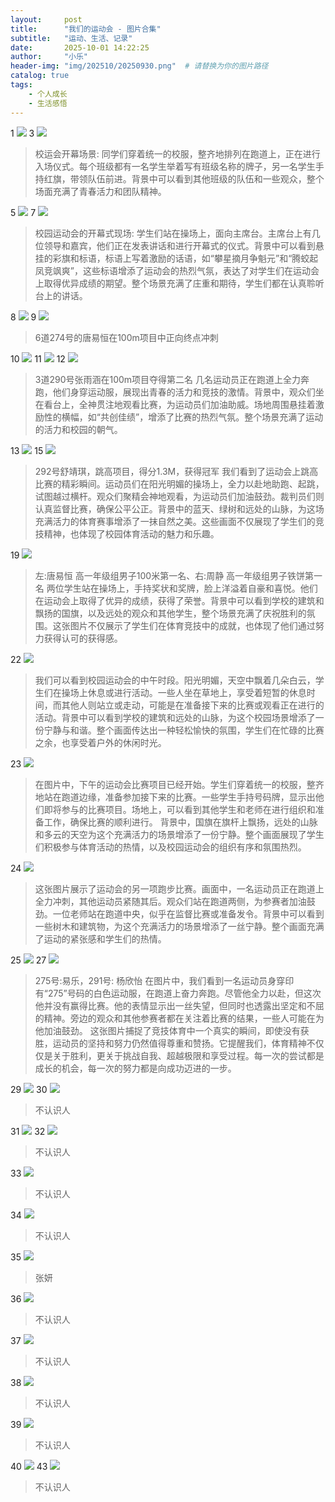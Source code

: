 ```yaml
---
layout:     post
title:      "我们的运动会 - 图片合集"
subtitle:   "运动、生活、记录"
date:       2025-10-01 14:22:25
author:     "小乐"
header-img: "img/202510/20250930.png"  # 请替换为你的图片路径
catalog: true
tags:
    - 个人成长
    - 生活感悟
---
```


1 ![](http://mtcxlg6x.cn-nb1.rainapp.top/img1.jpg)
3 ![](http://mtcxlg6x.cn-nb1.rainapp.top/img3.jpg)

> 校运会开幕场景: 同学们穿着统一的校服，整齐地排列在跑道上，正在进行入场仪式。每个班级都有一名学生举着写有班级名称的牌子，另一名学生手持红旗，带领队伍前进。背景中可以看到其他班级的队伍和一些观众，整个场面充满了青春活力和团队精神。

5 ![](http://mtcxlg6x.cn-nb1.rainapp.top/img5.jpg)
7 ![](http://mtcxlg6x.cn-nb1.rainapp.top/img7.jpg)

> 校园运动会的开幕式现场: 学生们站在操场上，面向主席台。主席台上有几位领导和嘉宾，他们正在发表讲话和进行开幕式的仪式。背景中可以看到悬挂的彩旗和标语，标语上写着激励的话语，如“攀星摘月争魁元”和“腾蛟起凤竞飒爽”，这些标语增添了运动会的热烈气氛，表达了对学生们在运动会上取得优异成绩的期望。整个场景充满了庄重和期待，学生们都在认真聆听台上的讲话。

8 ![](http://mtcxlg6x.cn-nb1.rainapp.top/img8.jpg)
9 ![](http://mtcxlg6x.cn-nb1.rainapp.top/img9.jpg)

> 6道274号的唐易恒在100m项目中正向终点冲刺

10 ![](http://mtcxlg6x.cn-nb1.rainapp.top/img10.jpg)
11 ![](http://mtcxlg6x.cn-nb1.rainapp.top/img11.jpg)
12 ![](http://mtcxlg6x.cn-nb1.rainapp.top/img12.jpg)

> 3道290号张雨涵在100m项目夺得第二名
> 几名运动员正在跑道上全力奔跑，他们身穿运动服，展现出青春的活力和竞技的激情。背景中，观众们坐在看台上，全神贯注地观看比赛，为运动员们加油助威。场地周围悬挂着激励性的横幅，如“共创佳绩”，增添了比赛的热烈气氛。整个场景充满了运动的活力和校园的朝气。

13 ![](http://mtcxlg6x.cn-nb1.rainapp.top/img13.jpg)
15 ![](http://mtcxlg6x.cn-nb1.rainapp.top/img15.jpg)

> 292号舒靖琪，跳高项目，得分1.3M，获得冠军
> 我们看到了运动会上跳高比赛的精彩瞬间。运动员们在阳光明媚的操场上，全力以赴地助跑、起跳，试图越过横杆。观众们聚精会神地观看，为运动员们加油鼓劲。裁判员们则认真监督比赛，确保公平公正。背景中的蓝天、绿树和远处的山脉，为这场充满活力的体育赛事增添了一抹自然之美。这些画面不仅展现了学生们的竞技精神，也体现了校园体育活动的魅力和乐趣。

19 ![](http://mtcxlg6x.cn-nb1.rainapp.top/img19.jpg)

> 左:唐易恒 高一年级组男子100米第一名、右:周静 高一年级组男子铁饼第一名
> 两位学生站在操场上，手持奖状和奖牌，脸上洋溢着自豪和喜悦。他们在运动会上取得了优异的成绩，获得了荣誉。背景中可以看到学校的建筑和飘扬的国旗，以及远处的观众和其他学生，整个场景充满了庆祝胜利的氛围。这张图片不仅展示了学生们在体育竞技中的成就，也体现了他们通过努力获得认可的获得感。

22 ![](http://mtcxlg6x.cn-nb1.rainapp.top/img22.jpg)

> 我们可以看到校园运动会的中午时段。阳光明媚，天空中飘着几朵白云，学生们在操场上休息或进行活动。一些人坐在草地上，享受着短暂的休息时间，而其他人则站立或走动，可能是在准备接下来的比赛或观看正在进行的活动。背景中可以看到学校的建筑和远处的山脉，为这个校园场景增添了一份宁静与和谐。整个画面传达出一种轻松愉快的氛围，学生们在忙碌的比赛之余，也享受着户外的休闲时光。

23 ![](http://mtcxlg6x.cn-nb1.rainapp.top/img23.jpg)

> 在图片中，下午的运动会比赛项目已经开始。学生们穿着统一的校服，整齐地站在跑道边缘，准备参加接下来的比赛。一些学生手持号码牌，显示出他们即将参与的比赛项目。场地上，可以看到其他学生和老师在进行组织和准备工作，确保比赛的顺利进行。
> 背景中，国旗在旗杆上飘扬，远处的山脉和多云的天空为这个充满活力的场景增添了一份宁静。整个画面展现了学生们积极参与体育活动的热情，以及校园运动会的组织有序和氛围热烈。

24 ![](http://mtcxlg6x.cn-nb1.rainapp.top/img24.jpg)

>这张图片展示了运动会的另一项跑步比赛。画面中，一名运动员正在跑道上全力冲刺，其他运动员紧随其后。观众们站在跑道两侧，为参赛者加油鼓劲。一位老师站在跑道中央，似乎在监督比赛或准备发令。背景中可以看到一些树木和建筑物，为这个充满活力的场景增添了一丝宁静。整个画面充满了运动的紧张感和学生们的热情。

25 ![](http://mtcxlg6x.cn-nb1.rainapp.top/img25.jpg)
27 ![](http://mtcxlg6x.cn-nb1.rainapp.top/img27.jpg)

> 275号:易乐，291号: 杨欣怡
> 在图片中，我们看到一名运动员身穿印有“275”号码的白色运动服，在跑道上奋力奔跑。尽管他全力以赴，但这次他并没有赢得比赛。他的表情显示出一丝失望，但同时也透露出坚定和不屈的精神。旁边的观众和其他参赛者都在关注着比赛的结果，一些人可能在为他加油鼓劲。
> 这张图片捕捉了竞技体育中一个真实的瞬间，即使没有获胜，运动员的坚持和努力仍然值得尊重和赞扬。它提醒我们，体育精神不仅仅是关于胜利，更关于挑战自我、超越极限和享受过程。每一次的尝试都是成长的机会，每一次的努力都是向成功迈进的一步。

29 ![](http://mtcxlg6x.cn-nb1.rainapp.top/img29.jpg)
30 ![](http://mtcxlg6x.cn-nb1.rainapp.top/img30.jpg)

> 不认识人

31 ![](http://mtcxlg6x.cn-nb1.rainapp.top/img31.jpg)
32 ![](http://mtcxlg6x.cn-nb1.rainapp.top/img32.jpg)

> 不认识人

33 ![](http://mtcxlg6x.cn-nb1.rainapp.top/img33.jpg)

> 不认识人

34 ![](http://mtcxlg6x.cn-nb1.rainapp.top/img34.jpg)

> 不认识人

35 ![](http://mtcxlg6x.cn-nb1.rainapp.top/img35.jpg)

> 张妍

36 ![](http://mtcxlg6x.cn-nb1.rainapp.top/img36.jpg)

> 不认识人

37 ![](http://mtcxlg6x.cn-nb1.rainapp.top/img37.jpg)

> 不认识人

38 ![](http://mtcxlg6x.cn-nb1.rainapp.top/img38.jpg)

> 不认识人

39 ![](http://mtcxlg6x.cn-nb1.rainapp.top/img39.jpg)

> 不认识人

40 ![](http://mtcxlg6x.cn-nb1.rainapp.top/img40.jpg)
43 ![](http://mtcxlg6x.cn-nb1.rainapp.top/img43.jpg)

> 不认识人